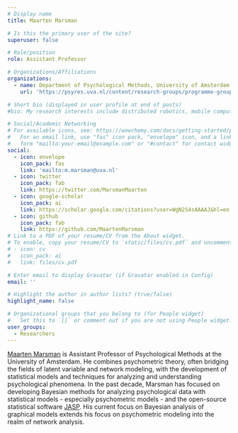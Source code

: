```yaml
---
# Display name
title: Maarten Marsman

# Is this the primary user of the site?
superuser: false 

# Role/position
role: Assistant Professor

# Organizations/Affiliations
organizations:
  - name: Department of Psychological Methods, University of Amsterdam
    url: 'https://psyres.uva.nl/content/research-groups/programme-group-psychological-methods/programme-group-psychological-methods.html'

# Short bio (displayed in user profile at end of posts)
#bio: My research interests include distributed robotics, mobile computing and programmable matter.

# Social/Academic Networking
# For available icons, see: https://wowchemy.com/docs/getting-started/page-builder/#icons
#   For an email link, use "fas" icon pack, "envelope" icon, and a link in the
#   form "mailto:your-email@example.com" or "#contact" for contact widget.
social:
  - icon: envelope
    icon_pack: fas
    link: 'mailto:m.marsman@uva.nl'
  - icon: twitter
    icon_pack: fab
    link: https://twitter.com/MarsmanMaarten
  - icon: google-scholar
    icon_pack: ai
    link: https://scholar.google.com/citations?user=WgN2S4sAAAAJ&hl=en
  - icon: github
    icon_pack: fab
    link: https://github.com/MaartenMarsman
# Link to a PDF of your resume/CV from the About widget.
# To enable, copy your resume/CV to `static/files/cv.pdf` and uncomment the lines below.
# - icon: cv
#   icon_pack: ai
#   link: files/cv.pdf

# Enter email to display Gravatar (if Gravatar enabled in Config)
email: ''

# Highlight the author in author lists? (true/false)
highlight_name: false

# Organizational groups that you belong to (for People widget)
#   Set this to `[]` or comment out if you are not using People widget.
user_groups:
  - Researchers
---
```

[Maarten Marsman](https://www.maartenmarsman.com) is Assistant Professor of Psychological Methods at the University of Amsterdam. He combines psychometric theory, often bridging the fields of latent variable and network modeling, with the development of statistical models and techniques for analyzing and understanding psychological phenomena. In the past decade, Marsman has focused on developing Bayesian methods for analyzing psychological data with statistical models - especially psychometric models - and the open-source statistical software [JASP](https://jasp-stats.org/). His current focus on Bayesian analysis of graphical models extends his focus on psychometric modeling into the realm of network analysis.

